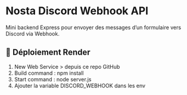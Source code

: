 # Nosta Discord Webhook API

Mini backend Express pour envoyer des messages d’un formulaire vers Discord via Webhook.

## 🚀 Déploiement Render

1. New Web Service > depuis ce repo GitHub
2. Build command : npm install
3. Start command : node server.js
4. Ajouter la variable DISCORD_WEBHOOK dans les env